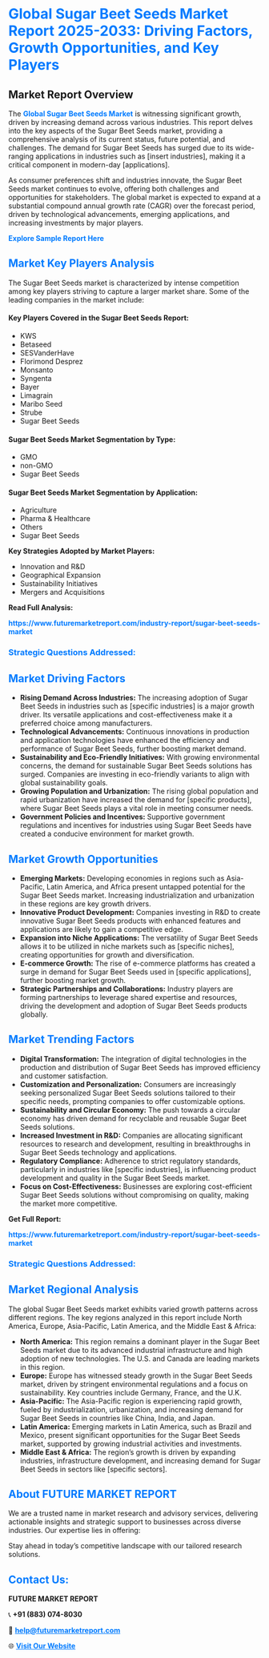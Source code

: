 <h1 style="color: #007BFF;">Global Sugar Beet Seeds Market Report 2025-2033: Driving Factors, Growth Opportunities, and Key Players</h1>

<section id="overview">
<h2>Market Report Overview</h2>
<p>The <a href="https://www.futuremarketreport.com/industry-report/sugar-beet-seeds-market" style="color: #007BFF; text-decoration: none;"><strong>Global Sugar Beet Seeds Market</strong></a> is witnessing significant growth, driven by increasing demand across various industries. This report delves into the key aspects of the Sugar Beet Seeds market, providing a comprehensive analysis of its current status, future potential, and challenges. The demand for Sugar Beet Seeds has surged due to its wide-ranging applications in industries such as [insert industries], making it a critical component in modern-day [applications].</p>
<p>As consumer preferences shift and industries innovate, the Sugar Beet Seeds market continues to evolve, offering both challenges and opportunities for stakeholders. The global market is expected to expand at a substantial compound annual growth rate (CAGR) over the forecast period, driven by technological advancements, emerging applications, and increasing investments by major players.</p>
</section>

<section id="overview">
<p><a href="https://www.futuremarketreport.com/request-sample/reportId=105110" style="color: #007BFF; text-decoration: none;"><strong>Explore Sample Report Here</strong></a></p>
</section>

<section id="key-players">
<h2 style="color: #007BFF;">Market Key Players Analysis</h2>
<p>The Sugar Beet Seeds market is characterized by intense competition among key players striving to capture a larger market share. Some of the leading companies in the market include:</p>
<h4>Key Players Covered in the Sugar Beet Seeds Report:</h4>
<ul><li>KWS</li><li>Betaseed</li><li>SESVanderHave</li><li>Florimond Desprez</li><li>Monsanto</li><li>Syngenta</li><li>Bayer</li><li>Limagrain</li><li>Maribo Seed</li><li>Strube</li><li>Sugar Beet Seeds</li></ul>
<h4>Sugar Beet Seeds Market Segmentation by Type:</h4>
<ul><li>GMO</li><li>non-GMO</li><li>Sugar Beet Seeds</li></ul>

<h4>Sugar Beet Seeds Market Segmentation by Application:</h4>
<ul><li>Agriculture</li><li>Pharma &amp; Healthcare</li><li>Others</li><li>Sugar Beet Seeds</li></ul>
<p><strong>Key Strategies Adopted by Market Players:</strong></p>
<ul>
<li>Innovation and R&D</li>
<li>Geographical Expansion</li>
<li>Sustainability Initiatives</li>
<li>Mergers and Acquisitions</li>
</ul>
</section>

<section>
<p><strong>Read Full Analysis: </strong></p><a href="https://www.futuremarketreport.com/industry-report/sugar-beet-seeds-market" style="color: #007BFF; text-decoration: none;"><strong>https://www.futuremarketreport.com/industry-report/sugar-beet-seeds-market</strong></a>
<h3 style="color: #007BFF;">Strategic Questions Addressed:</h3>
</section>

<section id="driving-factors">
<h2 style="color: #007BFF;">Market Driving Factors</h2>
<ul>
<li><strong>Rising Demand Across Industries:</strong> The increasing adoption of Sugar Beet Seeds in industries such as [specific industries] is a major growth driver. Its versatile applications and cost-effectiveness make it a preferred choice among manufacturers.</li>
<li><strong>Technological Advancements:</strong> Continuous innovations in production and application technologies have enhanced the efficiency and performance of Sugar Beet Seeds, further boosting market demand.</li>
<li><strong>Sustainability and Eco-Friendly Initiatives:</strong> With growing environmental concerns, the demand for sustainable Sugar Beet Seeds solutions has surged. Companies are investing in eco-friendly variants to align with global sustainability goals.</li>
<li><strong>Growing Population and Urbanization:</strong> The rising global population and rapid urbanization have increased the demand for [specific products], where Sugar Beet Seeds plays a vital role in meeting consumer needs.</li>
<li><strong>Government Policies and Incentives:</strong> Supportive government regulations and incentives for industries using Sugar Beet Seeds have created a conducive environment for market growth.</li>
</ul>
</section>

<section id="growth-opportunities">
<h2 style="color: #007BFF;">Market Growth Opportunities</h2>
<ul>
<li><strong>Emerging Markets:</strong> Developing economies in regions such as Asia-Pacific, Latin America, and Africa present untapped potential for the Sugar Beet Seeds market. Increasing industrialization and urbanization in these regions are key growth drivers.</li>
<li><strong>Innovative Product Development:</strong> Companies investing in R&D to create innovative Sugar Beet Seeds products with enhanced features and applications are likely to gain a competitive edge.</li>
<li><strong>Expansion into Niche Applications:</strong> The versatility of Sugar Beet Seeds allows it to be utilized in niche markets such as [specific niches], creating opportunities for growth and diversification.</li>
<li><strong>E-commerce Growth:</strong> The rise of e-commerce platforms has created a surge in demand for Sugar Beet Seeds used in [specific applications], further boosting market growth.</li>
<li><strong>Strategic Partnerships and Collaborations:</strong> Industry players are forming partnerships to leverage shared expertise and resources, driving the development and adoption of Sugar Beet Seeds products globally.</li>
</ul>
</section>

<section id="trending-factors">
<h2 style="color: #007BFF;">Market Trending Factors</h2>
<ul>
<li><strong>Digital Transformation:</strong> The integration of digital technologies in the production and distribution of Sugar Beet Seeds has improved efficiency and customer satisfaction.</li>
<li><strong>Customization and Personalization:</strong> Consumers are increasingly seeking personalized Sugar Beet Seeds solutions tailored to their specific needs, prompting companies to offer customizable options.</li>
<li><strong>Sustainability and Circular Economy:</strong> The push towards a circular economy has driven demand for recyclable and reusable Sugar Beet Seeds solutions.</li>
<li><strong>Increased Investment in R&D:</strong> Companies are allocating significant resources to research and development, resulting in breakthroughs in Sugar Beet Seeds technology and applications.</li>
<li><strong>Regulatory Compliance:</strong> Adherence to strict regulatory standards, particularly in industries like [specific industries], is influencing product development and quality in the Sugar Beet Seeds market.</li>
<li><strong>Focus on Cost-Effectiveness:</strong> Businesses are exploring cost-efficient Sugar Beet Seeds solutions without compromising on quality, making the market more competitive.</li>
</ul>
</section>

<section>
<p><strong>Get Full Report: </strong></p><a href="https://www.futuremarketreport.com/industry-report/sugar-beet-seeds-market" style="color: #007BFF; text-decoration: none;"><strong>https://www.futuremarketreport.com/industry-report/sugar-beet-seeds-market</strong></a>
<h3 style="color: #007BFF;">Strategic Questions Addressed:</h3>
</section>


<section id="regional-analysis">
<h2 style="color: #007BFF;">Market Regional Analysis</h2>
<p>The global Sugar Beet Seeds market exhibits varied growth patterns across different regions. The key regions analyzed in this report include North America, Europe, Asia-Pacific, Latin America, and the Middle East & Africa:</p>
<ul>
<li><strong>North America:</strong> This region remains a dominant player in the Sugar Beet Seeds market due to its advanced industrial infrastructure and high adoption of new technologies. The U.S. and Canada are leading markets in this region.</li>
<li><strong>Europe:</strong> Europe has witnessed steady growth in the Sugar Beet Seeds market, driven by stringent environmental regulations and a focus on sustainability. Key countries include Germany, France, and the U.K.</li>
<li><strong>Asia-Pacific:</strong> The Asia-Pacific region is experiencing rapid growth, fueled by industrialization, urbanization, and increasing demand for Sugar Beet Seeds in countries like China, India, and Japan.</li>
<li><strong>Latin America:</strong> Emerging markets in Latin America, such as Brazil and Mexico, present significant opportunities for the Sugar Beet Seeds market, supported by growing industrial activities and investments.</li>
<li><strong>Middle East & Africa:</strong> The region’s growth is driven by expanding industries, infrastructure development, and increasing demand for Sugar Beet Seeds in sectors like [specific sectors].</li>
</ul>
</section>

<footer>
<h2 style="color: #007BFF;">About FUTURE MARKET REPORT</h2>
<p>We are a trusted name in market research and advisory services, delivering actionable insights and strategic support to businesses across diverse industries. Our expertise lies in offering:</p>

<p>Stay ahead in today’s competitive landscape with our tailored research solutions.</p>

<h2 style="color: #007BFF;">Contact Us:</h2>
<p><strong>FUTURE MARKET REPORT</strong></p>
<p>📞 <strong>+91 (883) 074-8030</strong></p>
<p>📧 <strong><a href="mailto:help@futuremarketreport.com" style="color: #007BFF;">help@futuremarketreport.com</a></strong></p>
<p>🌐 <strong><a href="https://www.futuremarketreport.com/" style="color: #007BFF;">Visit Our Website</a></strong></p>
</footer>